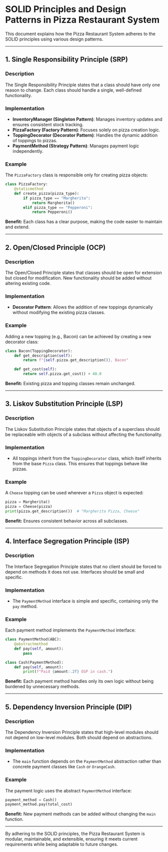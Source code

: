 # SOLID Principles and Design Patterns in Pizza Restaurant System

This document explains how the Pizza Restaurant System adheres to the SOLID principles using various design patterns.

---

## **1. Single Responsibility Principle (SRP)**

### **Description**
The Single Responsibility Principle states that a class should have only one reason to change. Each class should handle a single, well-defined functionality.

### **Implementation**
- **InventoryManager (Singleton Pattern)**: Manages inventory updates and ensures consistent stock tracking.
- **PizzaFactory (Factory Pattern)**: Focuses solely on pizza creation logic.
- **ToppingDecorator (Decorator Pattern)**: Handles the dynamic addition of toppings to pizzas.
- **PaymentMethod (Strategy Pattern)**: Manages payment logic independently.

### **Example**
The `PizzaFactory` class is responsible only for creating pizza objects:

```python
class PizzaFactory:
    @staticmethod
    def create_pizza(pizza_type):
        if pizza_type == "Margherita":
            return Margherita()
        elif pizza_type == "Pepperoni":
            return Pepperoni()
```

**Benefit:** Each class has a clear purpose, making the code easier to maintain and extend.

---

## **2. Open/Closed Principle (OCP)**

### **Description**
The Open/Closed Principle states that classes should be open for extension but closed for modification. New functionality should be added without altering existing code.

### **Implementation**
- **Decorator Pattern**: Allows the addition of new toppings dynamically without modifying the existing pizza classes.

### **Example**
Adding a new topping (e.g., Bacon) can be achieved by creating a new decorator class:

```python
class Bacon(ToppingDecorator):
    def get_description(self):
        return f"{self.pizza.get_description()}, Bacon"

    def get_cost(self):
        return self.pizza.get_cost() + 40.0
```

**Benefit:** Existing pizza and topping classes remain unchanged.

---

## **3. Liskov Substitution Principle (LSP)**

### **Description**
The Liskov Substitution Principle states that objects of a superclass should be replaceable with objects of a subclass without affecting the functionality.

### **Implementation**
- All toppings inherit from the `ToppingDecorator` class, which itself inherits from the base `Pizza` class. This ensures that toppings behave like pizzas.

### **Example**
A `Cheese` topping can be used wherever a `Pizza` object is expected:

```python
pizza = Margherita()
pizza = Cheese(pizza)
print(pizza.get_description())  # "Margherita Pizza, Cheese"
```

**Benefit:** Ensures consistent behavior across all subclasses.

---

## **4. Interface Segregation Principle (ISP)**

### **Description**
The Interface Segregation Principle states that no client should be forced to depend on methods it does not use. Interfaces should be small and specific.

### **Implementation**
- The `PaymentMethod` interface is simple and specific, containing only the `pay` method.

### **Example**
Each payment method implements the `PaymentMethod` interface:

```python
class PaymentMethod(ABC):
    @abstractmethod
    def pay(self, amount):
        pass

class Cash(PaymentMethod):
    def pay(self, amount):
        print(f"Paid {amount:.2f} EGP in cash.")
```

**Benefit:** Each payment method handles only its own logic without being burdened by unnecessary methods.

---

## **5. Dependency Inversion Principle (DIP)**

### **Description**
The Dependency Inversion Principle states that high-level modules should not depend on low-level modules. Both should depend on abstractions.

### **Implementation**
- The `main` function depends on the `PaymentMethod` abstraction rather than concrete payment classes like `Cash` or `OrangeCash`.

### **Example**
The payment logic uses the abstract `PaymentMethod` interface:

```python
payment_method = Cash()
payment_method.pay(total_cost)
```

**Benefit:** New payment methods can be added without changing the `main` function.

---

By adhering to the SOLID principles, the Pizza Restaurant System is modular, maintainable, and extensible, ensuring it meets current requirements while being adaptable to future changes.

